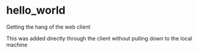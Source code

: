 # hello_world
Getting the hang of the web client

This was added directly through the client without pulling down to the local machine
